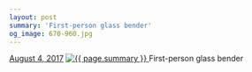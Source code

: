 ```yaml
---
layout: post
summary: 'First-person glass bender'
og_image: 670-960.jpg
---
```


<p>
  <time>
    <a href="/670">August 4, 2017</a>
  </time>
  <a href="/670">
    <img src="{{ site.assets_url }}/670-480.jpg" srcset="{{ site.assets_url }}/670-240.jpg 240w, {{ site.assets_url }}/670-480.jpg 480w, {{ site.assets_url }}/670-720.jpg 720w, {{ site.assets_url }}/670-960.jpg 960w" sizes="(min-width: 700px) 50vw, calc(100vw - 2rem)" alt="{{ page.summary }}" />
  </a>
  <span>First-person glass bender</span>
</p>
